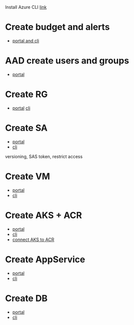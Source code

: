 Install Azure CLI [link](https://learn.microsoft.com/en-us/cli/azure/install-azure-cli)

# Create budget and alerts
- [portal and cli](https://learn.microsoft.com/en-us/azure/cost-management-billing/costs/tutorial-acm-create-budgets)

# AAD create users and groups
- [portal](https://learn.microsoft.com/en-us/azure/active-directory/fundamentals/add-users-azure-active-directory)

# Create RG
- [portal](https://learn.microsoft.com/en-us/azure/azure-resource-manager/management/manage-resource-groups-portal)
[cli](https://learn.microsoft.com/en-us/cli/azure/group?view=azure-cli-latest)

# Create SA
- [portal](https://learn.microsoft.com/en-us/azure/storage/common/storage-account-create?tabs=azure-portal)
- [cli](https://learn.microsoft.com/en-us/azure/storage/common/storage-account-create?tabs=azure-cli)

versioning, SAS token, restrict access

# Create VM
- [portal]()
- [cli]()

# Create AKS + ACR
- [portal](https://learn.microsoft.com/en-us/azure/aks/learn/quick-kubernetes-deploy-portal?tabs=azure-cli)
- [cli](https://learn.microsoft.com/en-us/azure/aks/learn/quick-kubernetes-deploy-cli)
- [connect AKS to ACR](https://learn.microsoft.com/en-us/azure/aks/cluster-container-registry-integration?tabs=azure-cli)

# Create AppService
- [portal]()
- [cli]()

# Create DB
- [portal]()
- [cli]()